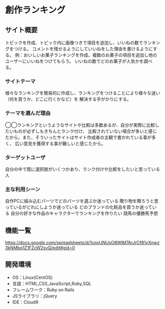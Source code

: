 # 創作ランキング

## サイト概要
トピックを作成、トピック内に画像つきで項目を追加し、いいねの数でランキングをつける。
コメントを残せるようにしていいねをした理由を書けるようにする。
例：おいしいお菓子ランキングを作成、複数のお菓子の項目を追加し他のユーザーにいいねをつけてもらう。
いいねの数でどのお菓子が人気かを調べる。

### サイトテーマ
様々なランキングを簡易的に作成し、ランキングをつけることにより様々な迷い（何を買うか、どこに行くかなど）を
解決する手がかりにする。

### テーマを選んだ理由
◯◯ランキングというようなサイトや比較は多数あるが、自分が実際に比較したいものが必ずしもきちんとランク付け、
比較されていない場合が多いと感じたから。また、そういったサイトはサイト作成者の主観で書かれている事が多く、
広い意見を獲得する事が難しいと感じたから。

### ターゲットユーザ
自分の中で既に選択肢がいくつかあり、ランク付けや比較をしたいと思っている人

### 主な利用シーン
自作PCに組み込むパーツでどのパーツを選ぶか迷っている
贈り物を贈ろうと思っているがどれにしようか迷っている
どのブランドの化粧品を買うか迷っている
自分の好きな作品のキャラクターでランキングを作りたい
競馬の優勝馬予想

## 機能一覧
https://docs.google.com/spreadsheets/d/1cpxUNUsO8WlM7ArJrCf81vXnwz3kNMbq1Z1FZcW2svQ/edit#gid=0

## 開発環境
- OS：Linux(CentOS)
- 言語：HTML,CSS,JavaScript,Ruby,SQL
- フレームワーク：Ruby on Rails
- JSライブラリ：jQuery
- IDE：Cloud9